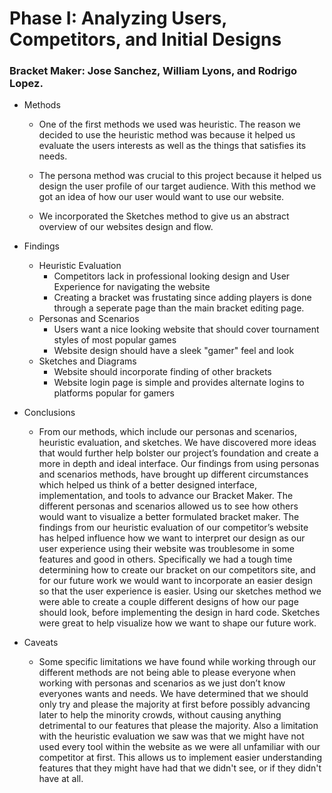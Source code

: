 # Phase I: Analyzing Users, Competitors, and Initial Designs

### Bracket Maker: Jose Sanchez, William Lyons, and Rodrigo Lopez. 
+ Methods
  + One of the first methods we used was heuristic. The reason we decided to use the heuristic method was because it helped us evaluate the users interests as well as the things that satisfies its needs.

  + The persona method was crucial to this project because it helped us design the user profile of our target audience. With this method we got an idea of how our user would want to use our website.

  + We incorporated the Sketches method to give us an abstract overview of our websites design and flow. 

+ Findings
  + Heuristic Evaluation
    + Competitors lack in professional looking design and User Experience for navigating the website
    + Creating a bracket was frustating since adding players is done through a seperate page than the main bracket editing page. 
  + Personas and Scenarios
    + Users want a nice looking website that should cover tournament styles of most popular games
    + Website design should have a sleek "gamer" feel and look
  + Sketches and Diagrams
    + Website should incorporate finding of other brackets
    + Website login page is simple and provides alternate logins to platforms popular for gamers
   
+ Conclusions
  + From our methods, which include our personas and scenarios, heuristic evaluation, and sketches. We have discovered more ideas that would further help bolster our project’s foundation and create a more in depth and ideal interface. Our findings from using personas and scenarios methods, have brought up different circumstances which helped us think of a better designed interface, implementation, and tools to advance our Bracket Maker. The different personas and scenarios allowed us to see how others would want to visualize a better formulated bracket maker. The findings from our heuristic evaluation of our competitor’s website has helped influence how we want to interpret our design as our user experience using their website was troublesome in some features and good in others. Specifically we had a tough time determining how to create our bracket on our competitors site, and for our future work we would want to incorporate an easier design so that the user experience is easier. Using our sketches method we were able to create a couple different designs of how our page should look, before implementing the design in hard code. Sketches were great to help visualize how we want to shape our future work.
+ Caveats
  + Some specific limitations we have found while working through our different methods are not being able to please everyone when working with personas and scenarios as we just don’t know everyones wants and needs. We have determined that we should only try and please the majority at first before possibly advancing later to help the minority crowds, without causing anything detrimental to our features that please the majority. Also a limitation with the heuristic evaluation we saw was that we might have not used every tool within the website as we were all unfamiliar with our competitor at first. This allows us to implement easier understanding features that they might have had that we didn't see, or if they didn't have at all.
